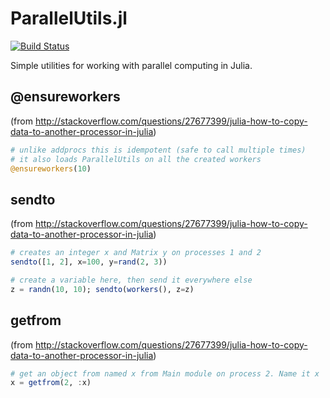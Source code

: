 # ParallelUtils.jl
[![Build Status](https://travis-ci.org/slundberg/ParallelUtils.jl.svg?branch=master)](https://travis-ci.org/slundberg/ParallelUtils.jl)

Simple utilities for working with parallel computing in Julia.

## @ensureworkers
(from http://stackoverflow.com/questions/27677399/julia-how-to-copy-data-to-another-processor-in-julia)

```julia
# unlike addprocs this is idempotent (safe to call multiple times)
# it also loads ParallelUtils on all the created workers
@ensureworkers(10)
```

## sendto
(from http://stackoverflow.com/questions/27677399/julia-how-to-copy-data-to-another-processor-in-julia)

```julia
# creates an integer x and Matrix y on processes 1 and 2
sendto([1, 2], x=100, y=rand(2, 3))

# create a variable here, then send it everywhere else
z = randn(10, 10); sendto(workers(), z=z)
```

## getfrom
(from http://stackoverflow.com/questions/27677399/julia-how-to-copy-data-to-another-processor-in-julia)
```julia
# get an object from named x from Main module on process 2. Name it x
x = getfrom(2, :x)
```
